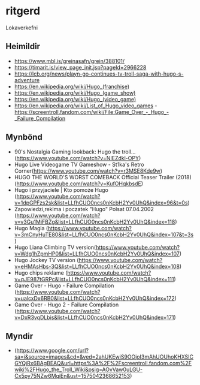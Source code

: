 # ritgerd
Lokaverkefni
## Heimildir
- https://www.mbl.is/greinasafn/grein/388101/
- https://timarit.is/view_page_init.jsp?pageId=2966228
- https://lcb.org/news/playn-go-continues-tv-troll-saga-with-hugo-s-adventure
- https://en.wikipedia.org/wiki/Hugo_(franchise)
- https://en.wikipedia.org/wiki/Hugo_(game_show)
- https://en.wikipedia.org/wiki/Hugo_(video_game)
- https://en.wikipedia.org/wiki/List_of_Hugo_video_games
-https://screentroll.fandom.com/wiki/File:Game_Over_-_Hugo_-_Failure_Compilation
## Mynbönd
- 90's Nostalgia Gaming lookback: Hugo the troll...(https://www.youtube.com/watch?v=NIEZdkl-OPY)
- Hugo Live Videogame TV Gameshow - St1ka's Retro Corner(https://www.youtube.com/watch?v=r3MSE8Kde9w)
- HUGO THE WORLD'S WORST COMEBACK Official Teaser Trailer (2018)(https://www.youtube.com/watch?v=KufOHqkbsdE)
- Hugo i przyjaciele | Kto pomoże Hugo (https://www.youtube.com/watch?v=1dpGPFzs2sk&list=LLfhCUO0ncs0nKcbH2Yv0UhQ&index=96&t=0s)
- Zapowiedzi,reklma i poczatek "Hugo" Polsat 07.04.2002 (https://www.youtube.com/watch?v=v3Gu1MiFBZg&list=LLfhCUO0ncs0nKcbH2Yv0UhQ&index=118)
- Hugo Magia (https://www.youtube.com/watch?v=3mCnyHuTE80&list=LLfhCUO0ncs0nKcbH2Yv0UhQ&index=107&t=3s)
- Hugo Liana Climbing TV version(https://www.youtube.com/watch?v=Wdg1hZpmHP0&list=LLfhCUO0ncs0nKcbH2Yv0UhQ&index=107)
- Hugo Jockey TV version (https://www.youtube.com/watch?v=eHMAsHbs-3Q&list=LLfhCUO0ncs0nKcbH2Yv0UhQ&index=108)
- Hugo chips reklame (https://www.youtube.com/watch?v=qJE987tGRPc&list=LLfhCUO0ncs0nKcbH2Yv0UhQ&index=111)
- Game Over - Hugo - Failure Compilation (https://www.youtube.com/watch?v=ualcxDx6RB0&list=LLfhCUO0ncs0nKcbH2Yv0UhQ&index=172)
- Game Over - Hugo 2 - Failure Compilation (https://www.youtube.com/watch?v=DxR3vqDLbis&list=LLfhCUO0ncs0nKcbH2Yv0UhQ&index=171)
## Myndir
- (https://www.google.com/url?sa=i&source=images&cd=&ved=2ahUKEwiS9OOjoI3mAhUOUhoKHXSICGYQjRx6BAgBEAQ&url=https%3A%2F%2Fscreentroll.fandom.com%2Fwiki%2FHugo_the_Troll_Wiki&psig=AOvVaw0uLGU-Cx5py75NZw6MqiEn&ust=1575042368652153)

